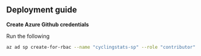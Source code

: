 

## Deployment guide

**Create Azure Github credentials**

Run the following

```bash
az ad sp create-for-rbac --name "cyclingstats-sp" --role "contributor" --scopes "/subscriptions/b73995e3-caad-4882-8644-f2175789c3ff/resourceGroups/cycling-stats" --sdk-auth
```